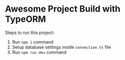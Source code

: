 # Awesome Project Build with TypeORM

Steps to run this project:

1. Run `npm i` command
2. Setup database settings inside `connection.ts` file
3. Run `npm run dev` command
